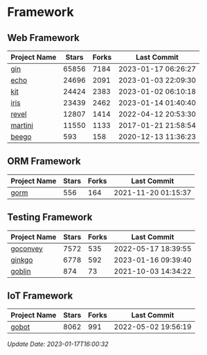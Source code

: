 # Framework

## Web Framework
| Project Name | Stars | Forks | Last Commit |
| ------------ | ----- | ----- | ----------- |
| [gin](https://github.com/gin-gonic/gin) | 65856 | 7184 | 2023-01-17 06:26:27 |
| [echo](https://github.com/labstack/echo) | 24696 | 2091 | 2023-01-03 22:09:30 |
| [kit](https://github.com/go-kit/kit) | 24424 | 2383 | 2023-01-02 06:10:18 |
| [iris](https://github.com/kataras/iris) | 23439 | 2462 | 2023-01-14 01:40:40 |
| [revel](https://github.com/revel/revel) | 12807 | 1414 | 2022-04-12 20:53:30 |
| [martini](https://github.com/go-martini/martini) | 11550 | 1133 | 2017-01-21 21:58:54 |
| [beego](https://github.com/astaxie/beego) | 593 | 158 | 2020-12-13 11:36:23 |

## ORM Framework
| Project Name | Stars | Forks | Last Commit |
| ------------ | ----- | ----- | ----------- |
| [gorm](https://github.com/jinzhu/gorm) | 556 | 164 | 2021-11-20 01:15:37 |

## Testing Framework
| Project Name | Stars | Forks | Last Commit |
| ------------ | ----- | ----- | ----------- |
| [goconvey](https://github.com/smartystreets/goconvey) | 7572 | 535 | 2022-05-17 18:39:55 |
| [ginkgo](https://github.com/onsi/ginkgo) | 6778 | 592 | 2023-01-16 09:39:40 |
| [goblin](https://github.com/franela/goblin) | 874 | 73 | 2021-10-03 14:34:22 |

## IoT Framework
| Project Name | Stars | Forks | Last Commit |
| ------------ | ----- | ----- | ----------- |
| [gobot](https://github.com/hybridgroup/gobot) | 8062 | 991 | 2022-05-02 19:56:19 |

*Update Date: 2023-01-17T16:00:32*